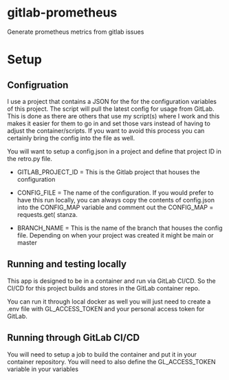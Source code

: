 # gitlab-prometheus
Generate prometheus metrics from gitlab issues


# Setup

## Configruation

I use a project that contains a JSON for the for the configuration variables of this project.  The script will pull the latest config for usage from GitLab.  This
is done as there are others that use my script(s) where I work and this makes it easier for them to go in and set those vars instead of having to adjust the container/scripts.  If you want to avoid this process you can certainly bring the config into the file as well. 

You will want to setup a config.json in a project and define that project ID in the retro.py file.

- GITLAB_PROJECT_ID = This is the Gitlab project that houses the configuration

- CONFIG_FILE = The name of the configuration.  If you would prefer to have this run locally, you can
                always copy the contents of config.json into the CONFIG_MAP variable and comment out
                the CONFIG_MAP = requests.get( stanza.

- BRANCH_NAME = This is the name of the branch that houses the config file.  Depending on when your
                project was created it might be main or master

## Running and testing locally
This app is designed to be in a container and run via GitLab CI/CD.  So the CI/CD for this project builds and stores in the GitLab container repo.  

You can run it through local docker as well you will just need to create a .env file with GL_ACCESS_TOKEN and your personal access token for GitLab.

## Running through GitLab CI/CD
You will need to setup a job to build the container and put it in your container repository.  You will need to also define the GL_ACCESS_TOKEN variable in your variables
